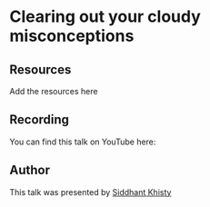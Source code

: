 # Clearing out your cloudy misconceptions

## Resources

Add the resources here

## Recording

You can find this talk on YouTube here:

## Author

This talk was presented by [Siddhant Khisty](https://x.com/i_siddhantk)
